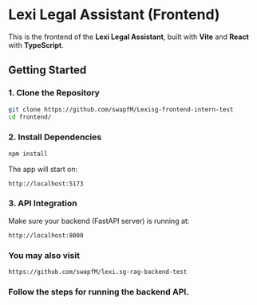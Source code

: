 # Lexi Legal Assistant (Frontend)

This is the frontend of the **Lexi Legal Assistant**, built with **Vite** and **React** with **TypeScript**.

## Getting Started

### 1. Clone the Repository

```bash
git clone https://github.com/swapfM/Lexisg-frontend-intern-test
cd frontend/
```

### 2. Install Dependencies
```bash
npm install
```
The app will start on:
```
http://localhost:5173
```

### 3. API Integration

Make sure your backend (FastAPI server) is running at:

```
http://localhost:8000
```
### You may also visit
```
https://github.com/swapfM/lexi.sg-rag-backend-test
```
### Follow the steps for running the backend API.

